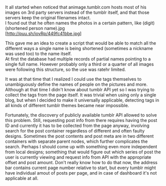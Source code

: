 It all started when noticed that animage.tumblr.com hosts most of his images on 3rd party servers instead of the tumblr itself, and that those servers keep the original filenames intact.  
  I found out that he often names the photos in a certain pattern, like (digit)(shortened person name).jpg  
  [http://puu.sh/iovRp/449fc41bbe.jpg]
  
This gave me an idea to create a script that would be able to match all the different ways a single name is being shortened (sometimes a nickname was used too) to the name itself.  
  At first the database had multiple records of partial names pointing to a single full name. However probably only a third or a quarter of all images were following this structure, so the use was ratehr limited.
  
  It was at that time that I realized I could use the tags themselves to unambiguously define the names of people on the pictures and more. Although at that time I didn't know about tumblr API yet so I was trying to collect the tags from the page itself. It was trivial when using only a single blog, but when I decided to make it universally applicable, detecting tags in all kinds of different tumblr themes became near impossible.
  
  Fortunately, the discovery of publicly available tumblr API allowed to solve this problem. Still, requesting post info from there requires having the post ID and currently it has to be collected from the page anyway, involving search for the post container regardless of different and often faulty designs. Sometimes the post contents and post meta are in two different containers with separate parent nodes, which further complicates the search. Perhaps I should come up with something even more independent from local designs; something that would figure out which series of post the user is currently viewing and request info from API with the appropriate offset and post amount. Don't really know how to do that now, the address bar contains current page number relative to start, but every tumblr might have individual amout of posts per page, and in case of dashboard it's not applicable at all. 
